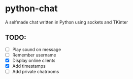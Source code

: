 # python-chat
A selfmade chat written in Python using sockets and TKinter

## TODO:
- [ ] Play sound on message
- [ ] Remember username
- [x] Display online clients
- [x] Add timestamps
- [ ] Add private chatrooms
